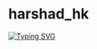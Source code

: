 # harshad_hk

[![Typing SVG](https://readme-typing-svg.herokuapp.com/?lines=First+line+of+text;Second+line+of+text)](https://git.io/typing-svg)
